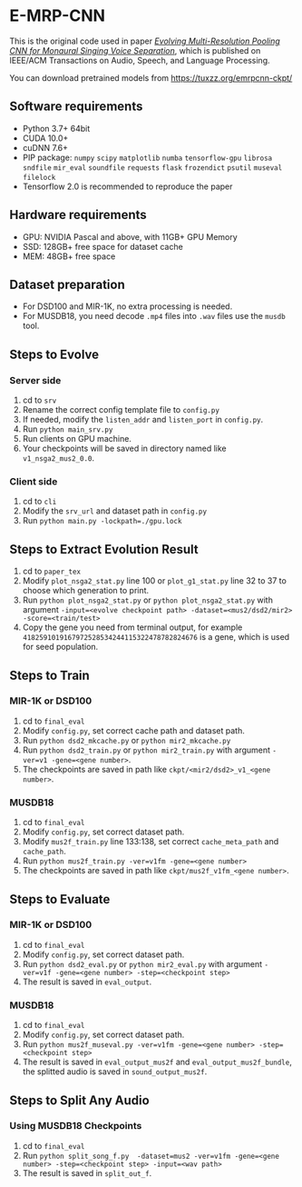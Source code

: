 # E-MRP-CNN
This is the original code used in paper *[Evolving Multi-Resolution Pooling CNN for Monaural Singing Voice Separation](https://ieeexplore.ieee.org/document/9325566)*, which is published on IEEE/ACM Transactions on Audio, Speech, and Language Processing.

You can download pretrained models from https://tuxzz.org/emrpcnn-ckpt/

## Software requirements
* Python 3.7+ 64bit
* CUDA 10.0+
* cuDNN 7.6+
* PIP package: `numpy` `scipy` `matplotlib` `numba` `tensorflow-gpu` `librosa` `sndfile` `mir_eval` `soundfile` `requests` `flask` `frozendict` `psutil` `museval` `filelock`
* Tensorflow 2.0 is recommended to reproduce the paper

## Hardware requirements
* GPU: NVIDIA Pascal and above, with 11GB+ GPU Memory
* SSD: 128GB+ free space for dataset cache
* MEM: 48GB+ free space

## Dataset preparation
* For DSD100 and MIR-1K, no extra processing is needed.
* For MUSDB18, you need decode `.mp4` files into `.wav` files use the `musdb` tool.

## Steps to Evolve
### Server side
1. cd to `srv`
2. Rename the correct config template file to `config.py`
3. If needed, modify the `listen_addr` and `listen_port` in `config.py`.
4. Run `python main_srv.py`
5. Run clients on GPU machine.
6. Your checkpoints will be saved in directory named like `v1_nsga2_mus2_0.0`.

### Client side
1. cd to `cli`
2. Modify the `srv_url` and dataset path in `config.py`
3. Run `python main.py -lockpath=./gpu.lock`

## Steps to Extract Evolution Result
1. cd to `paper_tex`
2. Modify `plot_nsga2_stat.py` line 100 or `plot_g1_stat.py` line 32 to 37 to choose which generation to print.
3. Run `python plot_nsga2_stat.py` or `python plot_nsga2_stat.py` with argument `-input=<evolve checkpoint path> -dataset=<mus2/dsd2/mir2> -score=<train/test>`
4. Copy the gene you need from terminal output, for example `4182591019167972528534244115322478782824676` is a gene, which is used for seed population.

## Steps to Train
### MIR-1K or DSD100
1. cd to `final_eval`
2. Modify `config.py`, set correct cache path and dataset path.
3. Run `python dsd2_mkcache.py` or `python mir2_mkcache.py`
4. Run `python dsd2_train.py` or `python mir2_train.py` with argument `-ver=v1 -gene=<gene number>`.
5. The checkpoints are saved in path like `ckpt/<mir2/dsd2>_v1_<gene number>`.

### MUSDB18
1. cd to `final_eval`
2. Modify `config.py`, set correct dataset path.
3. Modify `mus2f_train.py` line 133:138, set correct `cache_meta_path` and `cache_path`.
4. Run `python mus2f_train.py -ver=v1fm -gene=<gene number>`
5. The checkpoints are saved in path like `ckpt/mus2f_v1fm_<gene number>`.

## Steps to Evaluate
### MIR-1K or DSD100
1. cd to `final_eval`
2. Modify `config.py`, set correct dataset path.
3. Run `python dsd2_eval.py` or `python mir2_eval.py` with argument `-ver=v1f -gene=<gene number> -step=<checkpoint step>`
4. The result is saved in `eval_output`.

### MUSDB18
1. cd to `final_eval`
2. Modify `config.py`, set correct dataset path.
3. Run `python mus2f_museval.py -ver=v1fm -gene=<gene number> -step=<checkpoint step>`
4. The result is saved in `eval_output_mus2f` and `eval_output_mus2f_bundle`, the splitted audio is saved in `sound_output_mus2f`.

## Steps to Split Any Audio
### Using MUSDB18 Checkpoints
1. cd to `final_eval`
2. Run `python split_song_f.py  -dataset=mus2 -ver=v1fm -gene=<gene number> -step=<checkpoint step> -input=<wav path>`
3. The result is saved in `split_out_f`.
